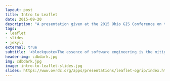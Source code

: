 ```yaml
---
layout: post
title: Intro to Leaflet
date: 2015-09-20
description: "A presentation given at the 2015 Ohio GIS Conference on the Leaflet JavaScript API with several easy to follow examples."
tags:
- leaflet
- slides
- jekyll
external: true
subtitle: '<blockquote>The essence of software engineering is the mitigation of complexity.<br>~ Vladimir Agafonkin</blockquote>'
header-img: cdbdark.jpg
img: cdbdark.jpg
image: intro-to-leaflet-slides.jpg
slides: https://www.ovrdc.org/apps/presentations/leaflet-ogrip/index.html#/
---
```

